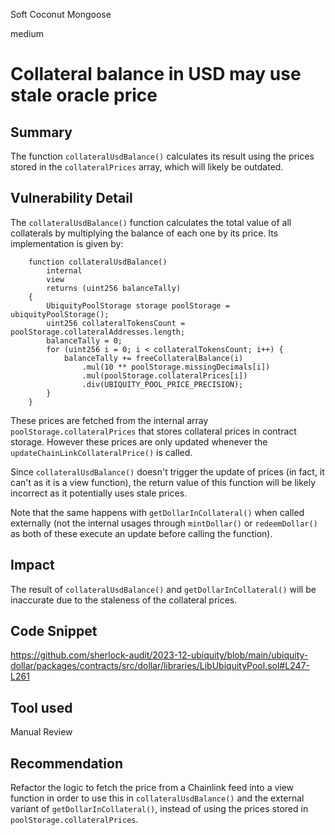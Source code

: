 Soft Coconut Mongoose

medium

# Collateral balance in USD may use stale oracle price

## Summary

The function `collateralUsdBalance()` calculates its result using the prices stored in the `collateralPrices` array, which will likely be outdated.

## Vulnerability Detail

The `collateralUsdBalance()` function calculates the total value of all collaterals by multiplying the balance of each one by its price. Its implementation is given by:

```solidity
    function collateralUsdBalance()
        internal
        view
        returns (uint256 balanceTally)
    {
        UbiquityPoolStorage storage poolStorage = ubiquityPoolStorage();
        uint256 collateralTokensCount = poolStorage.collateralAddresses.length;
        balanceTally = 0;
        for (uint256 i = 0; i < collateralTokensCount; i++) {
            balanceTally += freeCollateralBalance(i)
                .mul(10 ** poolStorage.missingDecimals[i])
                .mul(poolStorage.collateralPrices[i])
                .div(UBIQUITY_POOL_PRICE_PRECISION);
        }
    }
```

These prices are fetched from the internal array `poolStorage.collateralPrices` that stores collateral prices in contract storage. However these prices are only updated whenever the `updateChainLinkCollateralPrice()` is called.

Since `collateralUsdBalance()` doesn't trigger the update of prices (in fact, it can't as it is a view function), the return value of this function will be likely incorrect as it potentially uses stale prices.

Note that the same happens with `getDollarInCollateral()` when called externally (not the internal usages through `mintDollar()` or `redeemDollar()` as both of these execute an update before calling the function).

## Impact

The result of `collateralUsdBalance()` and `getDollarInCollateral()` will be inaccurate due to the staleness of the collateral prices.

## Code Snippet

https://github.com/sherlock-audit/2023-12-ubiquity/blob/main/ubiquity-dollar/packages/contracts/src/dollar/libraries/LibUbiquityPool.sol#L247-L261

## Tool used

Manual Review

## Recommendation

Refactor the logic to fetch the price from a Chainlink feed into a view function in order to use this in `collateralUsdBalance()` and the external variant of `getDollarInCollateral()`, instead of using the prices stored in `poolStorage.collateralPrices`.